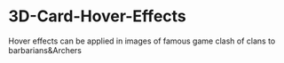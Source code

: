 # 3D-Card-Hover-Effects
Hover effects can be applied in images of famous game clash of clans to barbarians&amp;Archers 
